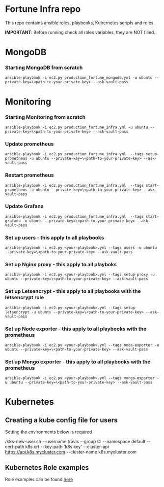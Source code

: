 # Fortune Infra repo

This repo contains ansible roles, playbooks, Kubernetes scripts and roles.

**IMPORTANT**: Before running check all roles variables, they are NOT filled.

# MongoDB

### Starting MongoDB from scratch


`ansible-playbook -i ec2.py production_fortune_mongodb.yml -u ubuntu --private-key=\<path-to-your-private-key> --ask-vault-pass`


# Monitoring

### Starting Monitoring from scratch

`ansible-playbook -i ec2.py production_fortune_infra.yml -u ubuntu --private-key=\<path-to-your-private-key> --ask-vault-pass`

### Update prometheus
`ansible-playbook -i ec2.py production_fortune_infra.yml  --tags setup-prometheus -u ubuntu --private-key=\<path-to-your-private-key> --ask-vault-pass`


### Restart prometheus
`ansible-playbook -i ec2.py production_fortune_infra.yml  --tags start-prometheus -u ubuntu --private-key=\<path-to-your-private-key> --ask-vault-pass`

### Update Grafana
`ansible-playbook -i ec2.py production_fortune_infra.yml  --tags start-grafana -u ubuntu --private-key=\<path-to-your-private-key> --ask-vault-pass`


### Set up users - this apply to all playbooks

`ansible-playbook -i ec2.py <your-playbook>.yml --tags users -u ubuntu --private-key=\<path-to-your-private-key> --ask-vault-pass`


### Set up Nginx proxy - this apply to all playboks

`ansible-playbook -i ec2.py <your-playbook>.yml --tags setup-proxy -u ubuntu --private-key=\<path-to-your-private-key> --ask-vault-pass`

### Set up Letsencrypt - this apply to all playbooks with the letsencrypt role

`ansible-playbook -i ec2.py <your-playbook>.yml --tags setup-letsencrypt -u ubuntu --private-key=\<path-to-your-private-key> --ask-vault-pass`

### Set up Node exporter - this apply to all playbooks with the prometheus

`ansible-playbook -i ec2.py <your-playbook>.yml --tags node-exporter -u ubuntu --private-key=\<path-to-your-private-key> --ask-vault-pass`

### Set up Mongo exporter - this apply to all playbooks with the prometheus

`ansible-playbook -i ec2.py <your-playbook>.yml --tags mongo-exporter -u ubuntu --private-key=\<path-to-your-private-key> --ask-vault-pass`

# Kubernetes

## Creating a kube config file for users

Setting the environments below is required

/k8s-new-user.sh --username travis --group CI --namespace default --cert-path k8s.crt --key-path 'k8s.key' --cluster-api https://api.k8s.mycluster.com --cluster-name k8s.mycluster.com


## Kubernetes Role examples


Role examples can be found [here](https://github.com/thiagotrennepohl/fortune-infra/tree/master/kubernetes/roles)
    
